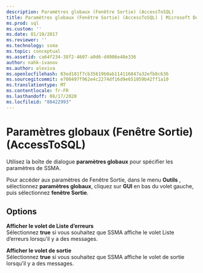```yaml
---
description: Paramètres globaux (Fenêtre Sortie) (AccessToSQL)
title: Paramètres globaux (Fenêtre Sortie) (AccessToSQL) | Microsoft Docs
ms.prod: sql
ms.custom: ''
ms.date: 01/19/2017
ms.reviewer: ''
ms.technology: ssma
ms.topic: conceptual
ms.assetid: ca64f234-38f2-4607-a9d6-d4906e48e336
author: nahk-ivanov
ms.author: alexiva
ms.openlocfilehash: 03ed181f7cb35619b0ab114116847a32efb8c636
ms.sourcegitcommit: e700497f962e4c2274df16d9e651059b42ff1a10
ms.translationtype: MT
ms.contentlocale: fr-FR
ms.lasthandoff: 08/17/2020
ms.locfileid: "88422993"
---
```

# <a name="global-settings-output-window-accesstosql"></a>Paramètres globaux (Fenêtre Sortie) (AccessToSQL)
Utilisez la boîte de dialogue **paramètres globaux** pour spécifier les paramètres de SSMA.  
  
Pour accéder aux paramètres de Fenêtre Sortie, dans le menu **Outils** , sélectionnez **paramètres globaux**, cliquez sur **GUI** en bas du volet gauche, puis sélectionnez **fenêtre Sortie**.  
  
## <a name="options"></a>Options  
**Afficher le volet de Liste d’erreurs**  
Sélectionnez **true** si vous souhaitez que SSMA affiche le volet Liste d’erreurs lorsqu’il y a des messages.  
  
**Afficher le volet de sortie**  
Sélectionnez **true** si vous souhaitez que SSMA affiche le volet de sortie lorsqu’il y a des messages.  
  

